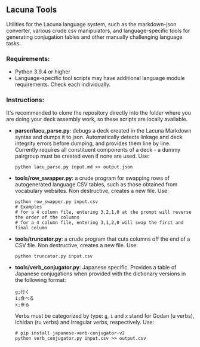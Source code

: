 ## Lacuna Tools

Utilities for the Lacuna language system, such as the markdown-json converter, various crude csv manipulators, and language-specific tools for generating conjugation tables and other manually challenging language tasks.

### Requirements:

- Python 3.9.4 or higher
- Language-specific tool scripts may have additional language module requirements. Check each individually.

### Instructions: 

It's recommended to clone the repository directly into the folder where you are doing your deck assembly work, so these scripts are locally available.

- **parser/lacu_parse.py**: debugs a deck created in the Lacuna Markdown syntax and dumps it to json. Automatically detects linkage and deck integrity errors before dumping, and provides them line by line. Currently requires all constituent components of a deck - a dummy pairgroup must be created even if none are used. Use:

  ```
  python lacu_parse.py input.md >> output.json
  ```

- **tools/row_swapper.py**: a crude program for swapping rows of autogenerated language CSV tables, such as those obtained from vocabulary websites. Non destructive, creates a new file. Use:

  ```
  python row_swapper.py input.csv
  # Examples
  # for a 4 column file, entering 3,2,1,0 at the prompt will reverse the order of the columns
  # for a 4 column file, entering 3,1,2,0 will swap the first and final column
  ```

- **tools/truncator.py**: a crude program that cuts columns off the end of a CSV file. Non destructive, creates a new file. Use:

  ```
  python truncator.py input.csv
  ```

- **tools/verb_conjugator.py**: Japanese specific. Provides a table of Japanese conjugations when provided with the dictionary versions in the following format:
  ```
  g;行く
  i;食べる
  x;来る
  ```

  Verbs must be categorized by type: `g`, `i` and `x` stand for Godan (u verbs), Ichidan (ru verbs) and Irregular verbs, respectively. Use:
  ```
  # pip install japanese-verb-conjugator-v2
  python verb_conjugator.py input.csv >> output.csv
  ```

  
